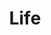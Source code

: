 ---
templateKey: collection
title: Life
image: ../../images/life/taj.jpg
images:
    - image: ../../images/life/bombay.jpg
    - image: ../../images/life/daharti.jpg
    - image: ../../images/life/hamburg.jpg
    - image: ../../images/life/monks.jpg
    - image: ../../images/life/mumbai.jpg
    - image: ../../images/life/taj.jpg
    - image: ../../images/life/tokyo.jpg
    - image: ../../images/life/spain.jpg
    - image: ../../images/life/amsterdam.jpg
    - image: ../../images/life/germany.jpg
    - image: ../../images/life/train.jpg
    - image: ../../images/life/poster.jpg
    - image: ../../images/landing-cover/deli.jpg
    - image: ../../images/life/camper-van.jpg
    - image: ../../images/life/bratislava.jpg
    - image: ../../images/life/varanassi.jpg
---